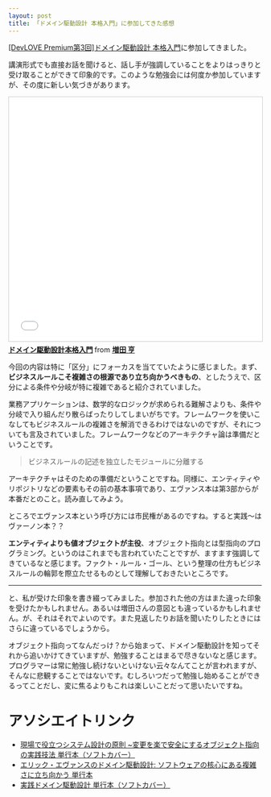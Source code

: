 ```yaml
---
layout: post
title: 「ドメイン駆動設計 本格入門」に参加してきた感想
---
```


[[DevLOVE Premium第3回]ドメイン駆動設計 本格入門](https://devlove.doorkeeper.jp/study-session/85247)に参加してきました。

講演形式でも直接お話を聞けると、話し手が強調していることをよりはっきりと受け取ることができて印象的です。このような勉強会には何度か参加していますが、その度に新しい気づきがあります。

<iframe src="//www.slideshare.net/slideshow/embed_code/key/DTt0qFQGcEy3Id" width="595" height="485" frameborder="0" marginwidth="0" marginheight="0" scrolling="no" style="border:1px solid #CCC; border-width:1px; margin-bottom:5px; max-width: 100%;" allowfullscreen> </iframe> <div style="margin-bottom:5px"> <strong> <a href="//www.slideshare.net/masuda220/ss-137608652" title="ドメイン駆動設計本格入門" target="_blank">ドメイン駆動設計本格入門</a> </strong> from <strong><a href="https://www.slideshare.net/masuda220" target="_blank">増田 亨</a></strong> </div>

今回の内容は特に「区分」にフォーカスを当てていたように感じました。まず、**ビジネスルールこそ複雑さの根源であり立ち向かうべきもの**、としたうえで、区分による条件や分岐が特に複雑であると紹介されていました。

業務アプリケーションは、数学的なロジックが求められる難解さよりも、条件や分岐で入り組んだり散らばったりしてしまいがちです。フレームワークを使いこなしてもビジネスルールの複雑さを解消できるわけではないのですが、それについても言及されていました。フレームワークなどのアーキテクチャ論は準備だということです。

> ビジネスルールの記述を独立したモジュールに分離する

アーキテクチャはそのための準備だということですね。同様に、エンティティやリポジトリなどの要素もその前の基本事項であり、エヴァンス本は第3部からが本番だとのこと。読み直してみよう。

ところでエヴァンス本という呼び方には市民権があるのですね。すると実践～はヴァーノン本？？

**エンティティよりも値オブジェクトが主役**、オブジェクト指向とは型指向のプログラミング。というのはこれまでも言われていたことですが、ますます強調してきているなと感じます。ファクト・ルール・ゴール、という整理の仕方もビジネスルールの輪郭を際立たせるものとして理解しておきたいところです。

----

と、私が受けた印象を書き綴ってみました。参加された他の方はまた違った印象を受けたかもしれません。あるいは増田さんの意図とも違っているかもしれません。が、それはそれでよいのです。また見返したりお話を聞いたりしたときにはさらに違っているでしょうから。

オブジェクト指向ってなんだっけ？から始まって、ドメイン駆動設計を知ってそれから追いかけてきていますが、勉強することはまるで尽きないなと感じます。プログラマーは常に勉強し続けないといけない云々なんてことが言われますが、そんなに悲観することではないです。むしろいつだって勉強し始めることができるってことだし、変に焦るよりもこれは楽しいことだって思いたいですね。

# アソシエイトリンク

- [現場で役立つシステム設計の原則 ~変更を楽で安全にするオブジェクト指向の実践技法 単行本（ソフトカバー）](https://www.amazon.co.jp/%E7%8F%BE%E5%A0%B4%E3%81%A7%E5%BD%B9%E7%AB%8B%E3%81%A4%E3%82%B7%E3%82%B9%E3%83%86%E3%83%A0%E8%A8%AD%E8%A8%88%E3%81%AE%E5%8E%9F%E5%89%87-%E5%A4%89%E6%9B%B4%E3%82%92%E6%A5%BD%E3%81%A7%E5%AE%89%E5%85%A8%E3%81%AB%E3%81%99%E3%82%8B%E3%82%AA%E3%83%96%E3%82%B8%E3%82%A7%E3%82%AF%E3%83%88%E6%8C%87%E5%90%91%E3%81%AE%E5%AE%9F%E8%B7%B5%E6%8A%80%E6%B3%95-%E5%A2%97%E7%94%B0-%E4%BA%A8/dp/477419087X?__mk_ja_JP=%E3%82%AB%E3%82%BF%E3%82%AB%E3%83%8A&crid=3LN0AA6JIJUCZ&dib=eyJ2IjoiMSJ9.Gd-KflCL_WLCWrS1RIMV4A.JhyGWYMUlgjxGAOhPdQrwWM0igfXQNfHk7vd6QH4OdQ&dib_tag=se&keywords=477419087X&qid=1705678593&sprefix=477419087x%2Caps%2C195&sr=8-1&linkCode=ll1&tag=fukuchiharuki-22&linkId=5d3e5d453ad7050de2d31240463c3dd8&language=ja_JP&ref_=as_li_ss_tl)
- [エリック・エヴァンスのドメイン駆動設計: ソフトウェアの核心にある複雑さに立ち向かう 単行本](https://www.amazon.co.jp/%E3%82%A8%E3%83%AA%E3%83%83%E3%82%AF%E3%83%BB%E3%82%A8%E3%83%B4%E3%82%A1%E3%83%B3%E3%82%B9%E3%81%AE%E3%83%89%E3%83%A1%E3%82%A4%E3%83%B3%E9%A7%86%E5%8B%95%E8%A8%AD%E8%A8%88-Architects%E2%80%99Archive-%E3%82%BD%E3%83%95%E3%83%88%E3%82%A6%E3%82%A7%E3%82%A2%E9%96%8B%E7%99%BA%E3%81%AE%E5%AE%9F%E8%B7%B5-%E3%82%A8%E3%83%AA%E3%83%83%E3%82%AF%E3%83%BB%E3%82%A8%E3%83%B4%E3%82%A1%E3%83%B3%E3%82%B9/dp/4798121967?_encoding=UTF8&dib_tag=se&dib=eyJ2IjoiMSJ9.QVYIYI5g6MsJJmFhmLMzbg.5fQyzKM663QV7UU-pRqz6d34w0t3xNjfhcDkbvnZ8Nc&qid=1705678642&sr=8-1&linkCode=ll1&tag=fukuchiharuki-22&linkId=88d6499e2585d963267e63dec60d1eee&language=ja_JP&ref_=as_li_ss_tl)
- [実践ドメイン駆動設計 単行本（ソフトカバー）](https://www.amazon.co.jp/%E5%AE%9F%E8%B7%B5%E3%83%89%E3%83%A1%E3%82%A4%E3%83%B3%E9%A7%86%E5%8B%95%E8%A8%AD%E8%A8%88-Object-Oriented-SELECTION-%E3%83%B4%E3%82%A1%E3%83%BC%E3%83%B3%E3%83%BB%E3%83%B4%E3%82%A1%E3%83%BC%E3%83%8E%E3%83%B3/dp/479813161X?__mk_ja_JP=%E3%82%AB%E3%82%BF%E3%82%AB%E3%83%8A&crid=37FZ9H5359DVX&dib=eyJ2IjoiMSJ9.1_8ajliR_YewOi4HCxjArQ.NMINaX63pA09xceFqg-qkaPCYOpAWpN30-ouTdXVO4w&dib_tag=se&keywords=479813161X&qid=1705678726&sprefix=%E3%82%A8%E3%83%AA%E3%83%83%E3%82%AF+%E3%82%A8%E3%83%B4%E3%82%A1%E3%83%B3%E3%82%B9%E3%81%AE%E3%83%89%E3%83%A1%E3%82%A4%E3%83%B3%E9%A7%86%E5%8B%95%E8%A8%AD%E8%A8%88+%E3%82%BD%E3%83%95%E3%83%88%E3%82%A6%E3%82%A7%E3%82%A2%E3%81%AE%E6%A0%B8%E5%BF%83%E3%81%AB%E3%81%82%E3%82%8B%E8%A4%87%E9%9B%91%E3%81%95%E3%81%AB%E7%AB%8B%E3%81%A1%E5%90%91%E3%81%8B%E3%81%86+%E5%8D%98%E8%A1%8C%E6%9C%AC%2Caps%2C384&sr=8-1&linkCode=ll1&tag=fukuchiharuki-22&linkId=cbea299b7bfc4ddac1b926e166626b32&language=ja_JP&ref_=as_li_ss_tl)
